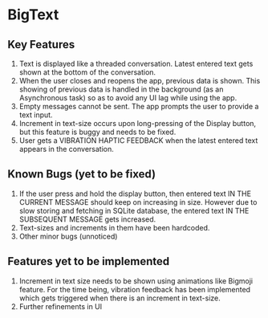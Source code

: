 # BigText

## Key Features
1. Text is displayed like a threaded conversation. Latest entered text gets shown at the bottom of the conversation.
2. When the user closes and reopens the app, previous data is shown. This showing of previous data is handled in the background (as an Asynchronous task) so as to avoid any UI lag while using the app.
3. Empty messages cannot be sent. The app prompts the user to provide a text input.
4. Increment in text-size occurs upon long-pressing of the Display button, but this feature is buggy and needs to be fixed. 
5. User gets a VIBRATION HAPTIC FEEDBACK when the latest entered text appears in the conversation.

## Known Bugs (yet to be fixed)
1. If the user press and hold the display button, then entered text IN THE CURRENT MESSAGE should keep on increasing in size. However due to slow storing and fetching in SQLite database, the entered text IN THE SUBSEQUENT MESSAGE gets increased.
2. Text-sizes and increments in them have been hardcoded. 
3. Other minor bugs (unnoticed)

## Features yet to be implemented
1. Increment in text size needs to be shown using animations like Bigmoji feature. For the time being, vibration feedback has been implemented which gets triggered when there is an increment in text-size.
2. Further refinements in UI
